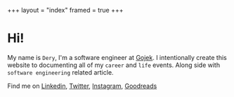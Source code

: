 +++
layout = "index"
framed = true
+++

# Hi!
My name is `Dery`, I'm a software engineer at [Gojek](https://en.wikipedia.org/wiki/Gojek). I intentionally create this website to documenting all of my `career` and `life` events. Along side with `software engineering` related article.

Find me on [Linkedin](https://www.linkedin.com/in/deryrahman/), [Twitter](https://twitter.com/deryrahman), [Instagram](https://www.instagram.com/deryrahman/), [Goodreads](https://www.goodreads.com/user/show/22564672-dery-ahaddienata)
